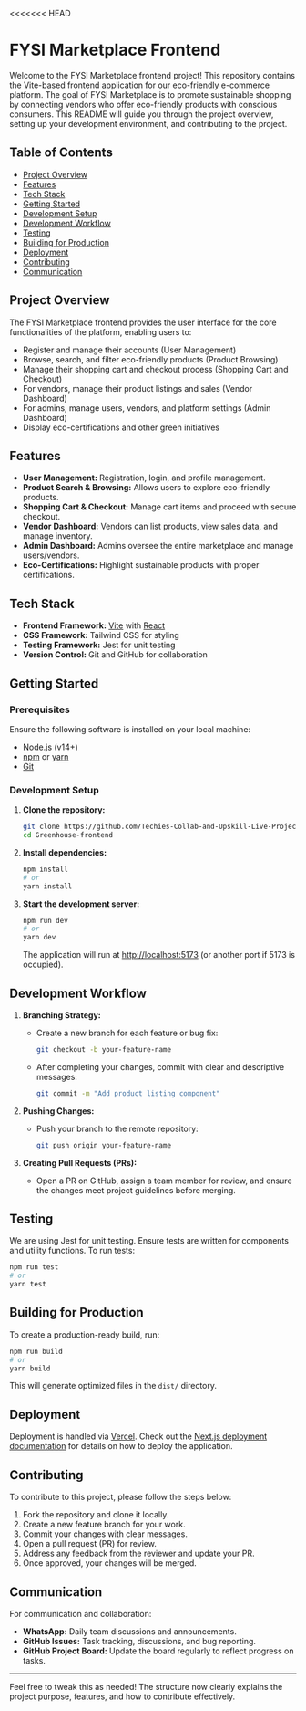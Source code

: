 <<<<<<< HEAD

# FYSI Marketplace Frontend

Welcome to the FYSI Marketplace frontend project! This repository contains the Vite-based frontend application for our eco-friendly e-commerce platform. The goal of FYSI Marketplace is to promote sustainable shopping by connecting vendors who offer eco-friendly products with conscious consumers. This README will guide you through the project overview, setting up your development environment, and contributing to the project.

## Table of Contents

- [Project Overview](#project-overview)
- [Features](#features)
- [Tech Stack](#tech-stack)
- [Getting Started](#getting-started)
- [Development Setup](#development-setup)
- [Development Workflow](#development-workflow)
- [Testing](#testing)
- [Building for Production](#building-for-production)
- [Deployment](#deployment)
- [Contributing](#contributing)
- [Communication](#communication)

## Project Overview

The FYSI Marketplace frontend provides the user interface for the core functionalities of the platform, enabling users to:

- Register and manage their accounts (User Management)
- Browse, search, and filter eco-friendly products (Product Browsing)
- Manage their shopping cart and checkout process (Shopping Cart and Checkout)
- For vendors, manage their product listings and sales (Vendor Dashboard)
- For admins, manage users, vendors, and platform settings (Admin Dashboard)
- Display eco-certifications and other green initiatives

## Features

- **User Management:** Registration, login, and profile management.
- **Product Search & Browsing:** Allows users to explore eco-friendly products.
- **Shopping Cart & Checkout:** Manage cart items and proceed with secure checkout.
- **Vendor Dashboard:** Vendors can list products, view sales data, and manage inventory.
- **Admin Dashboard:** Admins oversee the entire marketplace and manage users/vendors.
- **Eco-Certifications:** Highlight sustainable products with proper certifications.

## Tech Stack

- **Frontend Framework:** [Vite](https://vitejs.dev) with [React](https://reactjs.org)
- **CSS Framework:** Tailwind CSS for styling
- **Testing Framework:** Jest for unit testing
- **Version Control:** Git and GitHub for collaboration

## Getting Started

### Prerequisites

Ensure the following software is installed on your local machine:

- [Node.js](https://nodejs.org) (v14+)
- [npm](https://www.npmjs.com) or [yarn](https://yarnpkg.com)
- [Git](https://git-scm.com)

### Development Setup

1. **Clone the repository:**

   ```bash
   git clone https://github.com/Techies-Collab-and-Upskill-Live-Project/Greenhouse-frontend.git
   cd Greenhouse-frontend
   ```

2. **Install dependencies:**

   ```bash
   npm install
   # or
   yarn install
   ```

3. **Start the development server:**
   ```bash
   npm run dev
   # or
   yarn dev
   ```
   The application will run at [http://localhost:5173](http://localhost:5173) (or another port if 5173 is occupied).

## Development Workflow

1. **Branching Strategy:**

   - Create a new branch for each feature or bug fix:
     ```bash
     git checkout -b your-feature-name
     ```
   - After completing your changes, commit with clear and descriptive messages:
     ```bash
     git commit -m "Add product listing component"
     ```

2. **Pushing Changes:**

   - Push your branch to the remote repository:
     ```bash
     git push origin your-feature-name
     ```

3. **Creating Pull Requests (PRs):**
   - Open a PR on GitHub, assign a team member for review, and ensure the changes meet project guidelines before merging.

## Testing

We are using Jest for unit testing. Ensure tests are written for components and utility functions.
To run tests:

```bash
npm run test
# or
yarn test
```

## Building for Production

To create a production-ready build, run:

```bash
npm run build
# or
yarn build
```

This will generate optimized files in the `dist/` directory.

## Deployment

Deployment is handled via [Vercel](https://vercel.com). Check out the [Next.js deployment documentation](https://nextjs.org/docs/deployment) for details on how to deploy the application.

## Contributing

To contribute to this project, please follow the steps below:

1. Fork the repository and clone it locally.
2. Create a new feature branch for your work.
3. Commit your changes with clear messages.
4. Open a pull request (PR) for review.
5. Address any feedback from the reviewer and update your PR.
6. Once approved, your changes will be merged.

## Communication

For communication and collaboration:

- **WhatsApp:** Daily team discussions and announcements.
- **GitHub Issues:** Task tracking, discussions, and bug reporting.
- **GitHub Project Board:** Update the board regularly to reflect progress on tasks.

---

Feel free to tweak this as needed! The structure now clearly explains the project purpose, features, and how to contribute effectively.

